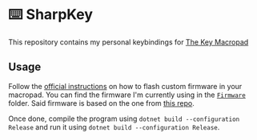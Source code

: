 # ⌨️ SharpKey
 
 This repository contains my personal keybindings for [The Key Macropad](https://stackoverflow.blog/2021/03/31/the-key-copy-paste/)
 
 ## Usage
 
Follow the [official instructions](https://drop.com/talk/93641/how-to-configure-stack-overflow-the-key-macropad) on how to flash custom firmware in your macropad. You can find the firmware I'm currently using in the [`Firmware`](https://github.com/heytherewill/SharpKey/tree/main/Firmware) folder. Said firmware is based on the one from [this repo](https://github.com/shantanuraj/keeb-go/blob/main/resources/f17-18-19-mod-shift.hex).
 
Once done, compile the program using `dotnet build --configuration Release` and run it using `dotnet build --configuration Release`.
